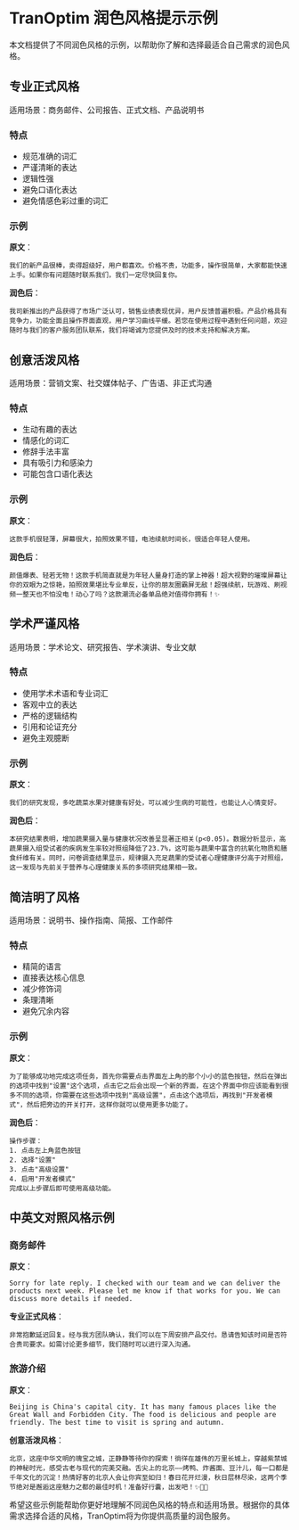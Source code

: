 # TranOptim 润色风格提示示例

本文档提供了不同润色风格的示例，以帮助你了解和选择最适合自己需求的润色风格。

## 专业正式风格

适用场景：商务邮件、公司报告、正式文档、产品说明书

### 特点
- 规范准确的词汇
- 严谨清晰的表达
- 逻辑性强
- 避免口语化表达
- 避免情感色彩过重的词汇

### 示例

**原文**：
```
我们的新产品很棒，卖得超级好，用户都喜欢。价格不贵，功能多，操作很简单，大家都能快速上手。如果你有问题随时联系我们，我们一定尽快回复你。
```

**润色后**：
```
我司新推出的产品获得了市场广泛认可，销售业绩表现优异，用户反馈普遍积极。产品价格具有竞争力，功能全面且操作界面直观，用户学习曲线平缓。若您在使用过程中遇到任何问题，欢迎随时与我们的客户服务团队联系，我们将竭诚为您提供及时的技术支持和解决方案。
```

## 创意活泼风格

适用场景：营销文案、社交媒体帖子、广告语、非正式沟通

### 特点
- 生动有趣的表达
- 情感化的词汇
- 修辞手法丰富
- 具有吸引力和感染力
- 可能包含口语化表达

### 示例

**原文**：
```
这款手机很轻薄，屏幕很大，拍照效果不错，电池续航时间长，很适合年轻人使用。
```

**润色后**：
```
颜值爆表、轻若无物！这款手机简直就是为年轻人量身打造的掌上神器！超大视野的璀璨屏幕让你的双眼为之惊艳，拍照效果堪比专业单反，让你的朋友圈霸屏无敌！超强续航，玩游戏、刷视频一整天也不怕没电！动心了吗？这款潮流必备单品绝对值得你拥有！✨
```

## 学术严谨风格

适用场景：学术论文、研究报告、学术演讲、专业文献

### 特点
- 使用学术术语和专业词汇
- 客观中立的表达
- 严格的逻辑结构
- 引用和论证充分
- 避免主观臆断

### 示例

**原文**：
```
我们的研究发现，多吃蔬菜水果对健康有好处，可以减少生病的可能性，也能让人心情变好。
```

**润色后**：
```
本研究结果表明，增加蔬果摄入量与健康状况改善呈显著正相关(p<0.05)。数据分析显示，高蔬果摄入组受试者的疾病发生率较对照组降低了23.7%，这可能与蔬果中富含的抗氧化物质和膳食纤维有关。同时，问卷调查结果显示，规律摄入充足蔬果的受试者心理健康评分高于对照组，这一发现与先前关于营养与心理健康关系的多项研究结果相一致。
```

## 简洁明了风格

适用场景：说明书、操作指南、简报、工作邮件

### 特点
- 精简的语言
- 直接表达核心信息
- 减少修饰词
- 条理清晰
- 避免冗余内容

### 示例

**原文**：
```
为了能够成功地完成这项任务，首先你需要点击界面左上角的那个小小的蓝色按钮，然后在弹出的选项中找到"设置"这个选项，点击它之后会出现一个新的界面，在这个界面中你应该能看到很多不同的选项，你需要在这些选项中找到"高级设置"，点击这个选项后，再找到"开发者模式"，然后把旁边的开关打开，这样你就可以使用更多功能了。
```

**润色后**：
```
操作步骤：
1. 点击左上角蓝色按钮
2. 选择"设置"
3. 点击"高级设置"
4. 启用"开发者模式"
完成以上步骤后即可使用高级功能。
```

## 中英文对照风格示例

### 商务邮件

**原文**：
```
Sorry for late reply. I checked with our team and we can deliver the products next week. Please let me know if that works for you. We can discuss more details if needed.
```

**专业正式风格**：
```
非常抱歉延迟回复。经与我方团队确认，我们可以在下周安排产品交付。恳请告知该时间是否符合贵司要求。如需讨论更多细节，我们随时可以进行深入沟通。
```

### 旅游介绍

**原文**：
```
Beijing is China's capital city. It has many famous places like the Great Wall and Forbidden City. The food is delicious and people are friendly. The best time to visit is spring and autumn.
```

**创意活泼风格**：
```
北京，这座中华文明的瑰宝之城，正静静等待你的探索！徜徉在雄伟的万里长城上，穿越紫禁城的神秘时光，感受古老与现代的完美交融。舌尖上的北京——烤鸭、炸酱面、豆汁儿，每一口都是千年文化的沉淀！热情好客的北京人会让你宾至如归！春日花开烂漫，秋日层林尽染，这两个季节绝对是邂逅这座魅力之都的最佳时机！准备好行囊，出发吧！✨🏮🌟
```

希望这些示例能帮助你更好地理解不同润色风格的特点和适用场景。根据你的具体需求选择合适的风格，TranOptim将为你提供高质量的润色服务。 